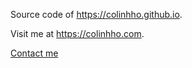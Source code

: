 Source code of https://colinhho.github.io.

Visit me at https://colinhho.com.

[Contact me](mailto:contact@colinhho.com)
